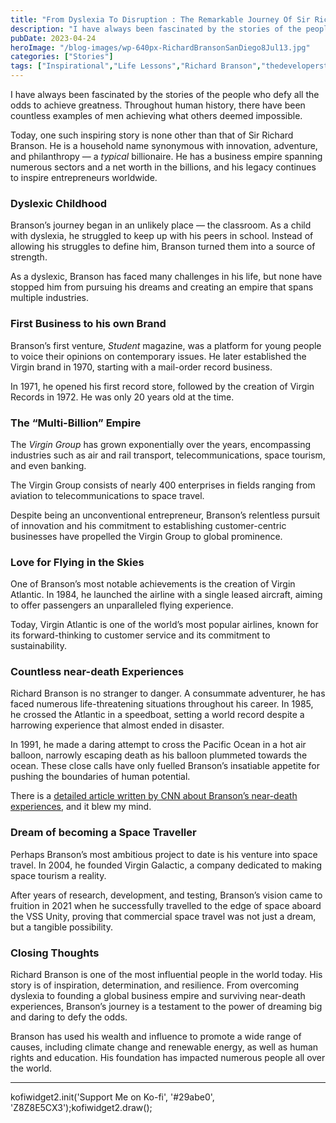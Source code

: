 ```yaml
---
title: "From Dyslexia To Disruption : The Remarkable Journey Of Sir Richard Branson"
description: "I have always been fascinated by the stories of the people who defy all the odds to achieve greatness. Throughout human history, there have been countless examples of men achieving what others deemed impossible. Today, one such inspiring story is none other than that of Sir Richard Branson. He is a household name synonymous with [&hellip;]"
pubDate: 2023-04-24
heroImage: "/blog-images/wp-640px-RichardBransonSanDiego8Jul13.jpg"
categories: ["Stories"]
tags: ["Inspirational","Life Lessons","Richard Branson","thedeveloperstory"]
---
```


I have always been fascinated by the stories of the people who defy all the odds to achieve greatness. Throughout human history, there have been countless examples of men achieving what others deemed impossible.

Today, one such inspiring story is none other than that of Sir Richard Branson. He is a household name synonymous with innovation, adventure, and philanthropy — a _typical_ billionaire. He has a business empire spanning numerous sectors and a net worth in the billions, and his legacy continues to inspire entrepreneurs worldwide.

### Dyslexic Childhood

Branson’s journey began in an unlikely place — the classroom. As a child with dyslexia, he struggled to keep up with his peers in school. Instead of allowing his struggles to define him, Branson turned them into a source of strength.

As a dyslexic, Branson has faced many challenges in his life, but none have stopped him from pursuing his dreams and creating an empire that spans multiple industries.

### First Business to his own Brand

Branson’s first venture, _Student_ magazine, was a platform for young people to voice their opinions on contemporary issues. He later established the Virgin brand in 1970, starting with a mail-order record business.

In 1971, he opened his first record store, followed by the creation of Virgin Records in 1972. He was only 20 years old at the time.

### The “Multi-Billion” Empire

The _Virgin_ _Group_ has grown exponentially over the years, encompassing industries such as air and rail transport, telecommunications, space tourism, and even banking.

The Virgin Group consists of nearly 400 enterprises in fields ranging from aviation to telecommunications to space travel.

Despite being an unconventional entrepreneur, Branson’s relentless pursuit of innovation and his commitment to establishing customer-centric businesses have propelled the Virgin Group to global prominence.

### Love for Flying in the Skies

One of Branson’s most notable achievements is the creation of Virgin Atlantic. In 1984, he launched the airline with a single leased aircraft, aiming to offer passengers an unparalleled flying experience.

Today, Virgin Atlantic is one of the world’s most popular airlines, known for its forward-thinking to customer service and its commitment to sustainability.

### Countless near-death Experiences

Richard Branson is no stranger to danger. A consummate adventurer, he has faced numerous life-threatening situations throughout his career. In 1985, he crossed the Atlantic in a speedboat, setting a world record despite a harrowing experience that almost ended in disaster.

In 1991, he made a daring attempt to cross the Pacific Ocean in a hot air balloon, narrowly escaping death as his balloon plummeted towards the ocean. These close calls have only fuelled Branson’s insatiable appetite for pushing the boundaries of human potential.

There is a [detailed article written by CNN about Branson’s near-death experiences](https://edition.cnn.com/2021/07/10/business/richard-branson-near-death-experiences/index.html), and it blew my mind.

### Dream of becoming a Space Traveller

Perhaps Branson’s most ambitious project to date is his venture into space travel. In 2004, he founded Virgin Galactic, a company dedicated to making space tourism a reality.

After years of research, development, and testing, Branson’s vision came to fruition in 2021 when he successfully travelled to the edge of space aboard the VSS Unity, proving that commercial space travel was not just a dream, but a tangible possibility.

### Closing Thoughts

Richard Branson is one of the most influential people in the world today. His story is of inspiration, determination, and resilience. From overcoming dyslexia to founding a global business empire and surviving near-death experiences, Branson’s journey is a testament to the power of dreaming big and daring to defy the odds.

Branson has used his wealth and influence to promote a wide range of causes, including climate change and renewable energy, as well as human rights and education. His foundation has impacted numerous people all over the world.

* * *

kofiwidget2.init('Support Me on Ko-fi', '#29abe0', 'Z8Z8E5CX3');kofiwidget2.draw();